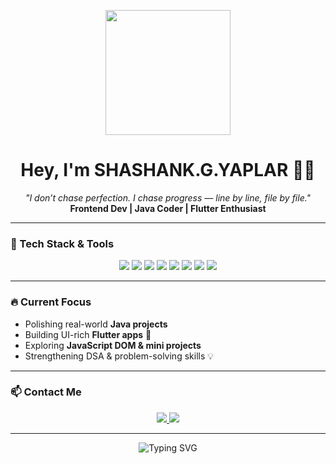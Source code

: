 <p align="center">
  <img src="https://raw.githubusercontent.com/rohit0707/rohit0707/main/Developer.gif" width="200" />
</p>

<h1 align="center">Hey, I'm SHASHANK.G.YAPLAR 👨‍💻</h1>

<p align="center">
  <i>"I don’t chase perfection. I chase progress — line by line, file by file."</i><br>
  <b>Frontend Dev | Java Coder | Flutter Enthusiast</b>
</p>

---

### 🚀 Tech Stack & Tools

<p align="center">
  <img src="https://img.shields.io/badge/Java-%23ED8B00.svg?style=for-the-badge&logo=java&logoColor=white"/>
  <img src="https://img.shields.io/badge/Python-%2314354C.svg?style=for-the-badge&logo=python&logoColor=white"/>
  <img src="https://img.shields.io/badge/JavaScript-%23F7DF1E.svg?style=for-the-badge&logo=javascript&logoColor=black"/>
  <img src="https://img.shields.io/badge/HTML5-%23E34F26.svg?style=for-the-badge&logo=html5&logoColor=white"/>
  <img src="https://img.shields.io/badge/CSS3-%231572B6.svg?style=for-the-badge&logo=css3&logoColor=white"/>
  <img src="https://img.shields.io/badge/Flutter-%2302569B.svg?style=for-the-badge&logo=flutter&logoColor=white"/>
  <img src="https://img.shields.io/badge/Firebase-%23039BE5.svg?style=for-the-badge&logo=firebase"/>
  <img src="https://img.shields.io/badge/SQLite-%2307405e.svg?style=for-the-badge&logo=sqlite&logoColor=white"/>
</p>

---

### 🔥 Current Focus

- Polishing real-world **Java projects**
- Building UI-rich **Flutter apps** 🚀
- Exploring **JavaScript DOM & mini projects**
- Strengthening DSA & problem-solving skills 💡

---

### 📫 Contact Me

<p align="center">
  <a href="mailto:shashank.g.yaplar@gmail.com">
    <img src="https://img.shields.io/badge/Gmail-D14836?style=for-the-badge&logo=gmail&logoColor=white"/>
  </a>
  <img src="https://img.shields.io/badge/LinkedIn-Coming_Soon-blue?style=for-the-badge&logo=linkedin&logoColor=white"/>
</p>

---

<p align="center">
  <img src="https://readme-typing-svg.demolab.com?font=Fira+Code&pause=1000&color=F75000&center=true&vCenter=true&width=435&lines=Welcome+to+my+GitHub+World!;Happy+to+share+my+journey+🚀" alt="Typing SVG" />
</p>
